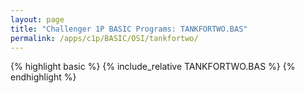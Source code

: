 ```yaml
---
layout: page
title: "Challenger 1P BASIC Programs: TANKFORTWO.BAS"
permalink: /apps/c1p/BASIC/OSI/tankfortwo/
---
```


{% highlight basic %}
{% include_relative TANKFORTWO.BAS %}
{% endhighlight %}
